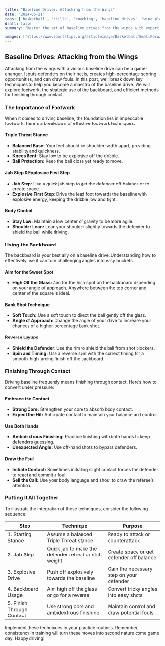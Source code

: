 ```yaml
---
title: "Baseline Drives: Attacking from the Wings"
date: "2024-05-21"
tags: ['basketball', 'skills', 'coaching', 'baseline drives', 'wing play', 'footwork', 'scoring', 'technique', 'strategy']
draft: false
summary: "Master the art of baseline drives from the wings with expert insights into footwork, using the backboard, and finishing through contact."

images: ['https://www.sportstips.org/articleimage/Basketball/SmallForward/baseline_drives_attacking_from_the_wings.webp']
---
```


## Baseline Drives: Attacking from the Wings

Attacking from the wings with a vicious baseline drive can be a game-changer. It puts defenders on their heels, creates high-percentage scoring opportunities, and can draw fouls. In this post, we’ll break down key techniques to help you become a maestro of the baseline drive. We will explore footwork, the strategic use of the backboard, and efficient methods for finishing through contact. 

### The Importance of Footwork

When it comes to driving baseline, the foundation lies in impeccable footwork. Here's a breakdown of effective footwork techniques:

#### Triple Threat Stance
- **Balanced Base:** Your feet should be shoulder-width apart, providing stability and quickness.
- **Knees Bent:** Stay low to be explosive off the dribble.
- **Ball Protection:** Keep the ball close yet ready to move.

#### Jab Step & Explosive First Step
- **Jab Step:** Use a quick jab step to get the defender off balance or to create space.
- **Explosive First Step:** Drive the lead foot towards the baseline with explosive energy, keeping the dribble low and tight.

#### Body Control
- **Stay Low:** Maintain a low center of gravity to be more agile.
- **Shoulder Lean:** Lean your shoulder slightly towards the defender to shield the ball while driving.

### Using the Backboard

The backboard is your best ally on a baseline drive. Understanding how to effectively use it can turn challenging angles into easy buckets.

#### Aim for the Sweet Spot
- **High Off the Glass:** Aim for the high spot on the backboard depending on your angle of approach. Anywhere between the top corner and center of the square is ideal.

#### Bank Shot Technique
- **Soft Touch:** Use a soft touch to direct the ball gently off the glass.
- **Angle of Approach:** Change the angle of your drive to increase your chances of a higher-percentage bank shot.

#### Reverse Layups
- **Shield the Defender:** Use the rim to shield the ball from shot blockers.
- **Spin and Timing:** Use a reverse spin with the correct timing for a smooth, high-arcing finish off the backboard.

### Finishing Through Contact

Driving baseline frequently means finishing through contact. Here’s how to convert under pressure:

#### Embrace the Contact
- **Strong Core:** Strengthen your core to absorb body contact.
- **Expect the Hit:** Anticipate contact to maintain your balance and control.

#### Use Both Hands
- **Ambidextrous Finishing:** Practice finishing with both hands to keep defenders guessing.
- **Unexpected Angle:** Use off-hand shots to bypass defenders.

#### Draw the Foul
- **Initiate Contact:** Sometimes initiating slight contact forces the defender to react and commit a foul.
- **Sell the Call:** Use your body language and shout to draw the referee’s attention.

### Putting It All Together

To illustrate the integration of these techniques, consider the following sequence:

| Step           | Technique                                                | Purpose                                   |
|----------------|----------------------------------------------------------|-------------------------------------------|
| 1. Starting Stance | Assume a balanced Triple Threat stance                   | Ready to attack or counterattack           |
| 2.  Jab Step       | Quick jab to make the defender retreat or shift weight   | Create space or get defender off balance   |
| 3.  Explosive Drive| Push off explosively towards the baseline                | Gain the necessary step on your defender   |
| 4. Backboard Usage | Aim high off the glass or go for a reverse               | Convert tricky angles into easy shots      |
| 5. Finish Through Contact | Use strong core and ambidextrous finishing         | Maintain control and draw potential fouls  |

Implement these techniques in your practice routines. Remember, consistency in training will turn these moves into second nature come game day. Happy driving!
```